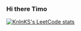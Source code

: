 ### Hi there Timo
[![KnlnKS's LeetCode stats](https://leetcode-stats-six.vercel.app/api?username=przdtl&theme=dark)](https://github.com/KnlnKS/leetcode-stats)

<!--
**przdtl/przdtl** is a ✨ _special_ ✨ repository because its `README.md` (this file) appears on your GitHub profile.

Here are some ideas to get you started:

- 🔭 I’m currently working on ...
- 🌱 I’m currently learning ...
- 👯 I’m looking to collaborate on ...
- 🤔 I’m looking for help with ...
- 💬 Ask me about ...
- 📫 How to reach me: ...
- 😄 Pronouns: ...
- ⚡ Fun fact: ...
-->
